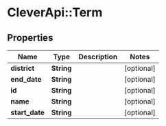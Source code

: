 # CleverApi::Term

## Properties
Name | Type | Description | Notes
------------ | ------------- | ------------- | -------------
**district** | **String** |  | [optional] 
**end_date** | **String** |  | [optional] 
**id** | **String** |  | [optional] 
**name** | **String** |  | [optional] 
**start_date** | **String** |  | [optional] 

